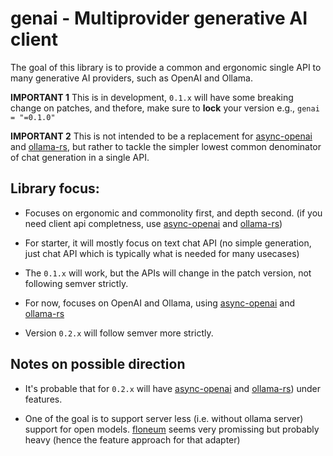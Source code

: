 # genai - Multiprovider generative AI client

The goal of this library is to provide a common and ergonomic single API to many generative AI providers, such as OpenAI and Ollama.

**IMPORTANT 1** This is in development, `0.1.x` will have some breaking change on patches, and thefore, make sure to **lock** your version e.g., `genai = "=0.1.0"` 

**IMPORTANT 2** This is not intended to be a replacement for [async-openai](https://crates.io/search?q=async-openai) and [ollama-rs](https://crates.io/crates/ollama-rs), but rather to tackle the simpler lowest common denominator of chat generation in a single API.

## Library focus:

- Focuses on ergonomic and commonolity first, and depth second. (if you need client api completness, use [async-openai](https://crates.io/search?q=async-openai) and [ollama-rs](https://crates.io/crates/ollama-rs))

- For starter, it will mostly focus on text chat API (no simple generation, just chat API which is typically what is needed for many usecases)

- The `0.1.x` will work, but the APIs will change in the patch version, not following semver strictly.

- For now, focuses on OpenAI and Ollama, using [async-openai](https://crates.io/search?q=async-openai) and [ollama-rs](https://crates.io/crates/ollama-rs)

- Version `0.2.x` will follow semver more strictly.

## Notes on possible direction


- It's probable that for `0.2.x` will have [async-openai](https://crates.io/search?q=async-openai) and [ollama-rs](https://crates.io/crates/ollama-rs)) under features. 

- One of the goal is to support server less (i.e. without ollama server) support for open models. [floneum](https://github.com/floneum/floneum) seems very promissing but probably heavy (hence the feature approach for that adapter)
